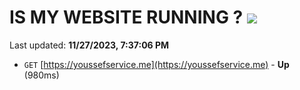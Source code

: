 # IS MY WEBSITE RUNNING ? [![](https://img.shields.io/static/v1?label=Sponsor&message=%E2%9D%A4&logo=GitHub&color=%23fe8e86)](https://github.com/sponsors/<username>)

Last updated: **11/27/2023, 7:37:06 PM**

- `GET` [https://youssefservice.me](https://youssefservice.me) - **Up** (980ms)

